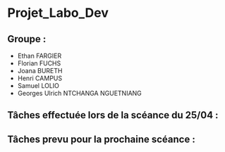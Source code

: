 # Projet_Labo_Dev

## Groupe :

 - Ethan FARGIER
 - Florian FUCHS
 - Joana BURETH
 - Henri CAMPUS
 - Samuel LOLIO
 - Georges Ulrich NTCHANGA NGUETNIANG

## Tâches effectuée lors de la scéance du 25/04 :

## Tâches prevu pour la prochaine scéance :
